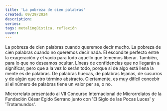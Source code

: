 ```yaml
---
title: 'La pobreza de cien palabras'
created: 09/29/2024
description:
series:
tags: metalingüistica, reflexión
cover:
---
```


La pobreza de cien palabras cuando queremos decir mucho. La pobreza de cien palabras cuando no queremos decir nada. El escondite perfecto entre la exageración y el vacío para todo aquello que tememos liberar. También, para lo que no deseamos ocultar. Líneas de confidencias que no llegarán a significar, pero que a la vez lo serán todo, porque si de algo está llena la mente es de palabras. De palabras huecas, de palabras lejanas, de susurros y de algún que otro término abstracto. Ciertamente, es muy difícil concebir si el número de palabras tiene un valor per se, o no.

Microrrelato presentado al VII Concurso Internacional de Microrrelatos de la Fundación César Egido Serrano junto con 'El Siglo de las Pocas Luces' y 'Trotamundos'.
